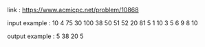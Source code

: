 link :
https://www.acmicpc.net/problem/10868

input example :
10 4
75
30
100
38
50
51
52
20
81
5
1 10
3 5
6 9
8 10

output example :
5
38
20
5
